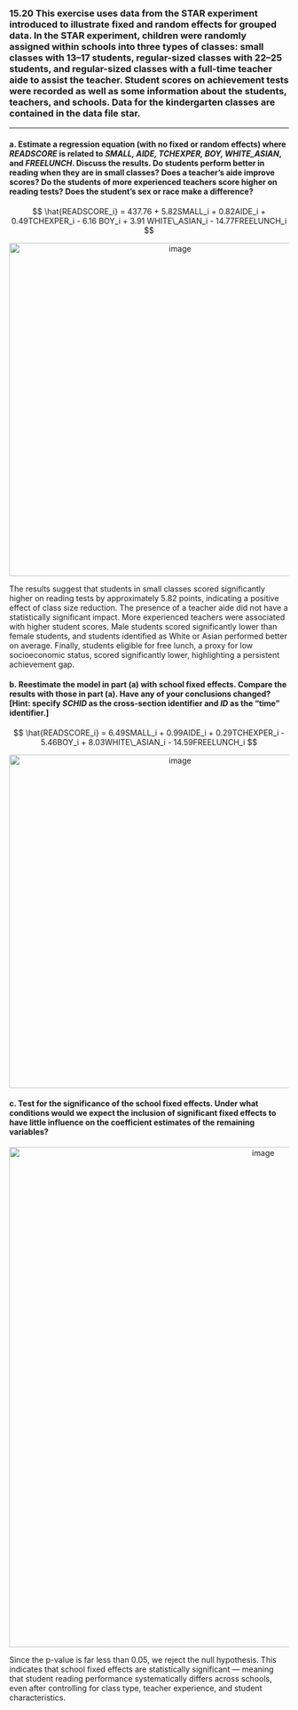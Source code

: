 ### 15.20 This exercise uses data from the STAR experiment introduced to illustrate fixed and random effects for grouped data. In the STAR experiment, children were randomly assigned within schools into three types of classes: small classes with 13–17 students, regular-sized classes with 22–25 students, and regular-sized classes with a full-time teacher aide to assist the teacher. Student scores on achievement tests were recorded as well as some information about the students, teachers, and schools. Data for the kindergarten classes are contained in the data file star.
---
#### a. Estimate a regression equation (with no fixed or random effects) where *READSCORE* is related to *SMALL, AIDE, TCHEXPER, BOY, WHITE_ASIAN*, and *FREELUNCH*. Discuss the results. Do students perform better in reading when they are in small classes? Does a teacher’s aide improve scores? Do the students of more experienced teachers score higher on reading tests? Does the student’s sex or race make a difference?

$$
\hat{READSCORE_i} = 437.76 + 5.82SMALL_i + 0.82AIDE_i + 0.49TCHEXPER_i - 6.16 BOY_i + 3.91 WHITE\_ASIAN_i - 14.77FREELUNCH_i
$$

<div align="center">
  <img width="600" alt="image" src="https://github.com/user-attachments/assets/26867214-7e67-40fa-801b-42e201cd4aaf" />
</div>

The results suggest that students in small classes scored significantly higher on reading tests by approximately 5.82 points, indicating a positive effect of class size reduction. The presence of a teacher aide did not have a statistically significant impact. More experienced teachers were associated with higher student scores. Male students scored significantly lower than female students, and students identified as White or Asian performed better on average. Finally, students eligible for free lunch, a proxy for low socioeconomic status, scored significantly lower, highlighting a persistent achievement gap.

#### b. Reestimate the model in part (a) with school fixed effects. Compare the results with those in part (a). Have any of your conclusions changed? [Hint: specify *SCHID* as the cross-section identifier and *ID* as the “time” identifier.]

$$
\hat{READSCORE_i} = 6.49SMALL_i + 0.99AIDE_i + 0.29TCHEXPER_i - 5.46BOY_i + 8.03WHITE\_ASIAN_i - 14.59FREELUNCH_i
$$

<div align="center">
  <img width="600" alt="image" src="https://github.com/user-attachments/assets/9828c764-cbb0-484c-b423-03fc5dc0d1a8" />
</div>

#### c. Test for the significance of the school fixed effects. Under what conditions would we expect the inclusion of significant fixed effects to have little influence on the coefficient estimates of the remaining variables?

<div align="center">
  <img width="900" alt="image" src="https://github.com/user-attachments/assets/712ab9fb-c389-4fc8-9f0a-ef52463266ad" />
</div>

Since the p-value is far less than 0.05, we reject the null hypothesis. This indicates that school fixed effects are statistically significant — meaning that student reading performance systematically differs across schools, even after controlling for class type, teacher experience, and student characteristics.

